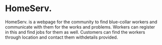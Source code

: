 # HomeServ.
HomeServ. is a webpage for the community to find blue-collar workers and communicate with them for the works and problems.
Workers can register in this and find jobs for them as well.
Customers can find the workers through location and contact them withdetails provided.
